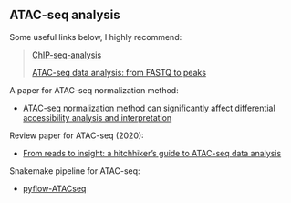 ## ATAC-seq analysis

Some useful links below, I highly recommend:
>[ChIP-seq-analysis](https://github.com/crazyhottommy/ChIP-seq-analysis)
>
>[ATAC-seq data analysis: from FASTQ to peaks](https://yiweiniu.github.io/blog/2019/03/ATAC-seq-data-analysis-from-FASTQ-to-peaks/)

A paper for ATAC-seq normalization method: 
- [ATAC-seq normalization method can significantly affect differential accessibility analysis and interpretation](https://epigeneticsandchromatin.biomedcentral.com/articles/10.1186/s13072-020-00342-y)

Review paper for ATAC-seq (2020): 
- [From reads to insight: a hitchhiker’s guide to ATAC-seq data analysis](https://genomebiology.biomedcentral.com/articles/10.1186/s13059-020-1929-3#Fig1)

Snakemake pipeline for ATAC-seq:
- [pyflow-ATACseq](https://github.com/crazyhottommy/pyflow-ATACseq)
